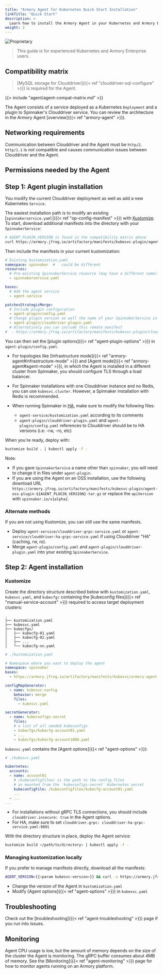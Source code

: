 ```yaml
---
title: "Armory Agent for Kubernetes Quick Start Installation"
linkTitle: "Quick Start"
description: >
  Learn how to install the Armory Agent in your Kubernetes and Armory Enterprise environments.
weight: 2
---
```

![Proprietary](/images/proprietary.svg)
> This guide is for experienced Kubernetes and Armory Enterprise users.

## Compatibility matrix

> [MySQL storage for Clouddriver]({{< ref "clouddriver-sql-configure" >}}) is required for the Agent.

{{< include "agent/agent-compat-matrix.md" >}}

The Agent consists of a service deployed as a Kubernetes `Deployment` and a plugin to Spinnaker's Clouddriver service. You can review the architecture in the Armory Agent [overview]({{< ref "armory-agent" >}}).

## Networking requirements

Communication between Clouddriver and the Agent must be `http/2`. `http/1.1` is *not* compatible and causes communication issues between Clouddriver and the Agent.  

## Permissions needed by the Agent



## Step 1: Agent plugin installation

You modify the current Clouddriver deployment as well as add a new Kubernetes `Service`.

The easiest installation path is to modify an existing [`spinnakerservice.yaml`]({{< ref "op-config-manifest" >}}) with [Kustomize](https://kustomize.io/). To start, download additional manifests into the directory with your `SpinnakerService`:

```bash
# AGENT_PLUGIN_VERSION is found in the compatibility matrix above
curl https://armory.jfrog.io/artifactory/manifests/kubesvc-plugin/agent-plugin-$AGENT_PLUGIN_VERSION.tar.gz | tar -xJvf -
```

Then include the manifests in your current kustomization:

```yaml
# Existing kustomization.yaml
namespace: spinnaker  #   could be different
resources:
  # Pre-existing SpinnakerService resource (may have a different name)
  - spinnakerservice.yaml

bases:
  # Add the agent service
  - agent-service

patchesStrategicMerge:
  # Include plugin configuration
  - agent-plugin/config.yaml
  # Change plugin version as well the name of your SpinnakerService in this manifest
  - agent-plugin/clouddriver-plugin.yaml
  # Alternatively you can include this remote manifest
#  - https://armory.jfrog.io/artifactory/manifests/kubesvc-plugin/clouddriver-plugin-<AGENT_PLUGIN_VERSION>.yaml

```

You can then set the [plugin options]({{< ref "agent-plugin-options" >}}) in `agent-plugin/config.yaml`.

* For topologies like [Infrastructure mode]({{< ref "armory-agent#infrastructure-mode" >}}) and [Agent mode]({{< ref "armory-agent#agent-mode" >}}), in which the Agent is installed in a different cluster from Spinnaker, you should configure TLS through a load balancer.
* For Spinnaker installations with one Clouddriver instance and no Redis, you can use `kubesvc.cluster`. However, a Spinnaker installation with Redis is recommended.
* When running Spinnaker in [HA](https://spinnaker.io/reference/halyard/high-availability/), make sure to modify the following files:

  * `agent-service/kustomization.yaml` according to its comments
  * `agent-plugin/clouddriver-plugin.yaml` and `agent-plugin/config.yaml` references to Clouddriver should be to HA versions (i.e: -rw, -ro, etc)

When you're ready, deploy with:

```bash
kustomize build . | kubectl apply -f -
```

Note:

- If you gave `SpinnakerService` a name other than `spinnaker`, you will need to change it in files under `agent-plugin`.
- If you are using the Agent on an OSS installation, use the following download URL `https://armory.jfrog.io/artifactory/manifests/kubesvc-plugin/agent-oss-plugin-${AGENT_PLUGIN_VERSION}-tar.gz` or replace the `apiVersion` with `spinnaker.io/v1alpha2`.

### Alternate methods

If you are not using Kustomize, you can still use the same manifests.

- Deploy `agent-service/clouddriver-grpc-service.yaml` or `agent-service/clouddriver-ha-grpc-service.yaml` if using Clouddriver "HA" (caching, rw, ro).
- Merge `agent-plugin/config.yaml` and `agent-plugin/clouddriver-plugin.yaml` into your existing `SpinnakerService`.


## Step 2: Agent installation

### Kustomize

Create the directory structure described below with `kustomization.yaml`, `kubesvc.yaml`, and `kubecfg/` containing the [kubeconfig files]({{< ref "manual-service-account" >}}) required to access target deployment clusters:

```
.
├── kustomization.yaml
├── kubesvc.yaml
├── kubecfgs/
│   ├── kubecfg-01.yaml
│   ├── kubecfg-02.yaml
│   ├── ...
│   └── kubecfg-nn.yaml
```

```yaml
# ./kustomization.yaml

# Namespace where you want to deploy the agent
namespace: spinnaker
bases:
  - https://armory.jfrog.io/artifactory/manifests/kubesvc/armory-agent-{{<param kubesvc-version>}}-kustomize.tar.gz

configMapGenerator:
  - name: kubesvc-config
    behavior: merge
    files:
      - kubesvc.yaml

secretGenerator:
  - name: kubeconfigs-secret
    files:
    # a list of all needed kubeconfigs
    - kubecfgs/kubecfg-account01.yaml
    - ...
    - kubecfgs/kubecfg-account1000.yaml
```

`kubesvc.yaml`  contains the [Agent options]({{< ref "agent-options" >}}):
```yaml
# ./kubesvc.yaml

kubernetes:
  accounts:
  - name: account01
    # /kubeconfigfiles/ is the path to the config files
    # as mounted from the `kubeconfigs-secret` Kubernetes secret
    kubeconfigFile: /kubeconfigfiles/kubecfg-account01.yaml
    ...
  - ...
...
```

* For installations without gRPC TLS connections, you should include `clouddriver.insecure: true` in the Agent options.
* For HA, make sure to set `clouddriver.grpc: clouddriver-ha-grpc-service.yaml:9091`

With the directory structure in place, deploy the Agent service:

```bash
kustomize build </path/to/directory> | kubectl apply -f -
```

### Managing kustomization locally

If you prefer to manage manifests directly, download all the manifests:

```bash
AGENT_VERSION={{<param kubesvc-version>}} && curl -s https://armory.jfrog.io/artifactory/manifests/kubesvc/armory-agent-$AGENT_VERSION-kustomize.tar.gz | tar -xJvf -
```

- Change the version of the Agent in `kustomization.yaml`
- Modify [Agent options]({{< ref "agent-options" >}}) in `kubesvc.yaml`

## Troubleshooting

Check out the [troubleshooting]({{< ref "agent-troubleshooting" >}}) page if you run into issues.

## Monitoring

Agent CPU usage is low, but the amount of memory depends on the size of the cluster the Agent is monitoring. The gRPC buffer consumes about 4MB of memory. See the [Monitoring]({{< ref "agent-monitoring" >}}) page for how to monitor agents running on an Armory platform.
